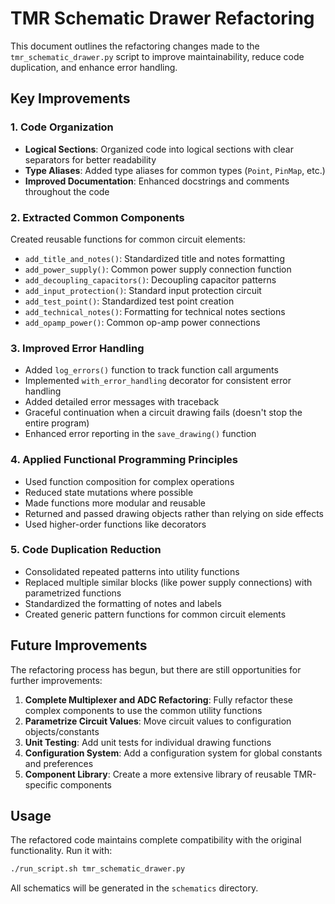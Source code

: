 # TMR Schematic Drawer Refactoring

This document outlines the refactoring changes made to the `tmr_schematic_drawer.py` script to improve maintainability, reduce code duplication, and enhance error handling.

## Key Improvements

### 1. Code Organization

- **Logical Sections**: Organized code into logical sections with clear separators for better readability
- **Type Aliases**: Added type aliases for common types (`Point`, `PinMap`, etc.)
- **Improved Documentation**: Enhanced docstrings and comments throughout the code

### 2. Extracted Common Components

Created reusable functions for common circuit elements:

- `add_title_and_notes()`: Standardized title and notes formatting
- `add_power_supply()`: Common power supply connection function
- `add_decoupling_capacitors()`: Decoupling capacitor patterns
- `add_input_protection()`: Standard input protection circuit
- `add_test_point()`: Standardized test point creation
- `add_technical_notes()`: Formatting for technical notes sections
- `add_opamp_power()`: Common op-amp power connections

### 3. Improved Error Handling

- Added `log_errors()` function to track function call arguments
- Implemented `with_error_handling` decorator for consistent error handling
- Added detailed error messages with traceback
- Graceful continuation when a circuit drawing fails (doesn't stop the entire program)
- Enhanced error reporting in the `save_drawing()` function

### 4. Applied Functional Programming Principles

- Used function composition for complex operations
- Reduced state mutations where possible
- Made functions more modular and reusable
- Returned and passed drawing objects rather than relying on side effects
- Used higher-order functions like decorators

### 5. Code Duplication Reduction

- Consolidated repeated patterns into utility functions
- Replaced multiple similar blocks (like power supply connections) with parametrized functions
- Standardized the formatting of notes and labels
- Created generic pattern functions for common circuit elements

## Future Improvements

The refactoring process has begun, but there are still opportunities for further improvements:

1. **Complete Multiplexer and ADC Refactoring**: Fully refactor these complex components to use the common utility functions
2. **Parametrize Circuit Values**: Move circuit values to configuration objects/constants
3. **Unit Testing**: Add unit tests for individual drawing functions
4. **Configuration System**: Add a configuration system for global constants and preferences
5. **Component Library**: Create a more extensive library of reusable TMR-specific components

## Usage

The refactored code maintains complete compatibility with the original functionality. Run it with:

```bash
./run_script.sh tmr_schematic_drawer.py
```

All schematics will be generated in the `schematics` directory. 